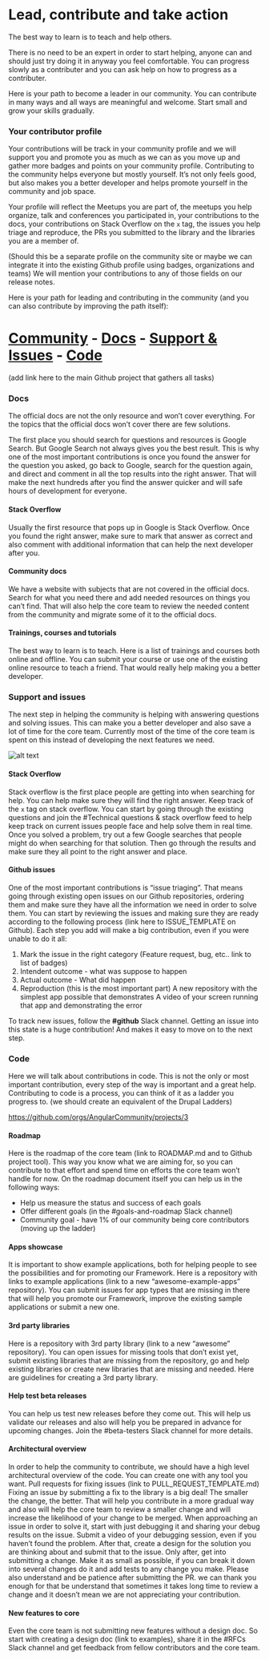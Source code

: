 # Lead, contribute and take action

The best way to learn is to teach and help others.

There is no need to be an expert in order to start helping, anyone can and should just try 
doing it in anyway you feel comfortable.
You can progress slowly as a contributer and you can ask help on how to progress as a contributer.

Here is your path to become a leader in our community.  You can contribute in many ways and all ways are meaningful and welcome. Start small and grow your skills gradually. 

### Your contributor profile
Your contributions will be track in your community profile and we will support you and promote you as much as we can as you move up and gather more badges and points on your community profile. Contributing to the community helps everyone but mostly yourself. It’s not only feels good, but also makes you a better developer and helps promote yourself in the community and job space.

Your profile will reflect the Meetups you are part of, the meetups you help organize, talk and conferences you participated in, your contributions to the docs, your contributions on Stack Overflow on the `x` tag, the issues you help triage and reproduce, the PRs you submitted to the library and the libraries you are a member of.

(Should this be a separate profile on the community site or maybe we can integrate it into the existing Github profile using badges, organizations and teams)
We will mention your contributions to any of those fields on our release notes.

Here is your path for leading and contributing in the community (and you can also contribute by improving the path itself):

# [Community](https://github.com/AngularCommunity/meta/blob/master/community.md)    -    [Docs](#docs)    -    [Support & Issues](#support-and-issues)    -    [Code](#code)


(add link here to the main Github project that gathers all tasks)

### Docs
The official docs are not the only resource and won’t cover everything.
For the topics that the official docs won’t cover there are few solutions.

The first place you should search for questions and resources is Google Search.
But Google Search not always gives you the best result.
This is why one of the most important contributions is once you found the answer for the question you asked, go back to Google, search for the question again, and direct and comment in all the top results into the right answer.  That will make the next hundreds after you find the answer quicker and will safe hours of development for everyone.

#### Stack Overflow
Usually the first resource that pops up in Google is Stack Overflow. Once you found the right answer, make sure to mark that answer as correct and also comment with additional information that can help the next developer after you.

#### Community docs
We have a website with subjects that are not covered in the official docs. 
Search for what you need there and add needed resources on things you can’t find.
That will also help the core team to review the needed content from the community and migrate some of it to the official docs.

#### Trainings, courses and tutorials
The best way to learn is to teach.
Here is a list of trainings and courses both online and offline.
You can submit your course or use one of the existing online resource to teach a friend. That would really help making you a better developer.

### Support and issues
The next step in helping the community is helping with answering questions and solving issues.
This can make you a better developer and also save a lot of time for the core team. Currently most of the time of the core team is spent on this instead of developing the next features we need.

![alt text](https://github.com/AngularCommunity/community/raw/master/contribute.png)

#### Stack Overflow
Stack overflow is the first place people are getting into when searching for help.
You can help make sure they will find the right answer.
Keep track of the `x` tag on stack overflow.  You can start by going through the existing questions and join the #Technical questions & stack overflow feed to help keep track on current issues people face and help solve them in real time.
Once you solved a problem, try out a few Google searches that people might do when searching for that solution.  Then go through the results and make sure they all point to the right answer and place.

#### Github issues
One of the most important contributions is “issue triaging”. That means going through existing open issues on our Github repositories, ordering them and make sure they have all the information we need in order to solve them.
You can start by reviewing the issues and making sure they are ready according to the following process (link here to ISSUE_TEMPLATE on Github). Each step you add will make a big contribution, even if you were unable to do it all:

1. Mark the issue in the right category (Feature request, bug, etc..  link to list of badges)
2. Intendent outcome - what was suppose to happen
3. Actual outcome - What did happen
4. Reproduction (this is the most important part)
    A new repository with the simplest app possible that demonstrates 
    A video of your screen running that app and demonstrating the error
    
To track new issues, follow the **#github** Slack channel.
Getting an issue into this state is a huge contribution!  And makes it easy to move on to the next step.


### Code 
Here we will talk about contributions in code.  This is not the only or most important contribution, every step of the way is important and a great help.
Contributing to code is a process, you can think of it as a ladder you progress to. (we should create an equivalent of the Drupal Ladders)

https://github.com/orgs/AngularCommunity/projects/3

#### Roadmap
Here is the roadmap of the core team (link to ROADMAP.md and to Github project tool). 
This way you know what we are aiming for, so you can contribute to that effort and spend time on efforts the core team won’t handle for now.
On the roadmap document itself you can help us in the following ways:

* Help us measure the status and success of each goals
* Offer different goals (in the #goals-and-roadmap Slack channel)
* Community goal - have 1% of our community being core contributors (moving up the ladder) 

#### Apps showcase
It is important to show example applications, both for helping people to see the possibilities and for promoting our Framework.
Here is a repository with links to example applications (link to a new “awesome-example-apps” repository).
You can submit issues for app types that are missing in there that will help you promote our Framework, improve the existing sample applications or submit a new one.

#### 3rd party libraries
Here is a repository with 3rd party library (link to a new “awesome” repository).
You can open issues for missing tools that don’t exist yet, submit existing libraries that are missing from the repository, go and help existing libraries or create new libraries that are missing and needed. 
Here are guidelines for creating a 3rd party library.

#### Help test beta releases
You can help us test new releases before they come out.
This will help us validate our releases and also will help you be prepared in advance for upcoming changes.
Join the #beta-testers Slack channel for more details.

#### Architectural overview
In order to help the community to contribute, we should have a high level architectural overview of the code. You can create one with any tool you want.
Pull requests for fixing issues (link to PULL_REQUEST_TEMPLATE.md)
Fixing an issue by submitting a fix to the library is a big deal!
The smaller the change, the better. That will help you contribute in a more gradual way and also will help the core team to review a smaller change and will increase the likelihood of your change to be merged.
When approaching an issue in order to solve it, start with just debugging it and sharing your debug results on the issue. Submit a video of your debugging session, even if you haven’t found the problem.
After that, create a design for the solution you are thinking about and submit that to the issue.
Only after, get into submitting a change. Make it as small as possible, if you can break it down into several changes do it and add tests to any change you make.
Please also understand and be patience after submitting the PR.  we can thank you enough for that be understand that sometimes it takes long time to review a change and it doesn’t mean we are not appreciating your contribution.

#### New features to core
Even the core team is not submitting new features without a design doc.
So start with creating a design doc (link to examples), share it in the #RFCs Slack channel and get feedback from fellow contributors and the core team.



